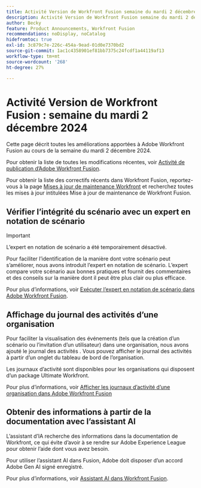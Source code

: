 ```yaml
---
title: Activité Version de Workfront Fusion semaine du mardi 2 décembre 2024
description: Activité Version de Workfront Fusion semaine du mardi 2 décembre 2024
author: Becky
feature: Product Announcements, Workfront Fusion
recommendations: noDisplay, noCatalog
hidefromtoc: true
exl-id: 3c879c7e-226c-454a-9ead-01d0e7370bd2
source-git-commit: 1ac1c4358901ef81bb7375c24fcdf1a44119af13
workflow-type: tm+mt
source-wordcount: '268'
ht-degree: 27%

---
```


# Activité Version de Workfront Fusion : semaine du mardi 2 décembre 2024

Cette page décrit toutes les améliorations apportées à Adobe Workfront Fusion au cours de la semaine du mardi 2 décembre 2024.

Pour obtenir la liste de toutes les modifications récentes, voir [Activité de publication d’Adobe Workfront Fusion](/help/workfront-fusion/fusion-product-releases/fusion-release-activity.md).

Pour obtenir la liste des correctifs récents dans Workfront Fusion, reportez-vous à la page [Mises à jour de maintenance Workfront](https://experienceleague.adobe.com/docs/workfront-known-issues/releases/current-updates.html) et recherchez toutes les mises à jour intitulées Mise à jour de maintenance de Workfront Fusion.

## Vérifier l’intégrité du scénario avec un expert en notation de scénario

>[!IMPORTANT]
>
>L’expert en notation de scénario a été temporairement désactivé.

Pour faciliter l’identification de la manière dont votre scénario peut s’améliorer, nous avons introduit l’expert en notation de scénario. L’expert compare votre scénario aux bonnes pratiques et fournit des commentaires et des conseils sur la manière dont il peut être plus clair ou plus efficace.

Pour plus d’informations, voir [Exécuter l’expert en notation de scénario dans Adobe Workfront Fusion](/help/workfront-fusion/manage-scenarios/run-scenario-scoring.md).

## Affichage du journal des activités d’une organisation

Pour faciliter la visualisation des événements (tels que la création d’un scénario ou l’invitation d’un utilisateur) dans une organisation, nous avons ajouté le journal des activités . Vous pouvez afficher le journal des activités à partir d’un onglet du tableau de bord de l’organisation.

Les journaux d’activité sont disponibles pour les organisations qui disposent d’un package Ultimate Workfront.

Pour plus d’informations, voir [Afficher les journaux d’activité d’une organisation dans Adobe Workfront Fusion](/help/workfront-fusion/set-up-and-manage-workfront-fusion/set-up-and-manage-orgs-and-teams/set-up-orgs-teams-and-users/view-activity-logs-for-an-org.md)

## Obtenir des informations à partir de la documentation avec l’assistant AI

L’assistant d’IA recherche des informations dans la documentation de Workfront, ce qui évite d’avoir à se rendre sur Adobe Experience League pour obtenir l’aide dont vous avez besoin.

Pour utiliser l’assistant AI dans Fusion, Adobe doit disposer d’un accord Adobe Gen AI signé enregistré.

Pour plus d’informations, voir [Assistant AI dans Workfront Fusion](/help/workfront-fusion/manage-scenarios/fusion-ai-assistant.md).
